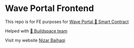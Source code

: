 # Wave Portal Frontend

This repo is for FE purposes for [Wave Portal 👋 Smart Contract](https://github.com/nqrz/wave-portal)

Helped with [🦄 Buildspace team](https://buildspace.so)

Visit my website [Nizar Baihaqi](https://nizarbaihaqi.com)

